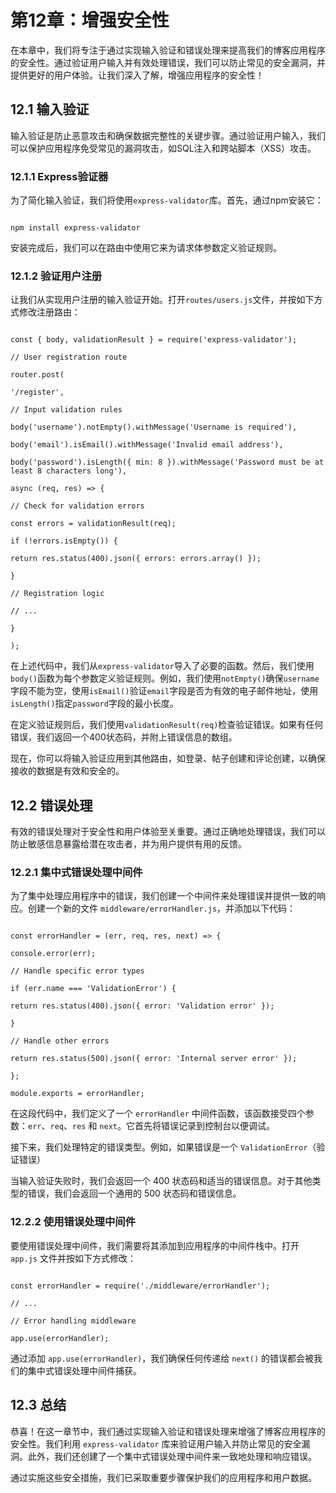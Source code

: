 # 第12章：增强安全性

在本章中，我们将专注于通过实现输入验证和错误处理来提高我们的博客应用程序的安全性。通过验证用户输入并有效处理错误，我们可以防止常见的安全漏洞，并提供更好的用户体验。让我们深入了解，增强应用程序的安全性！

## 12.1 输入验证

输入验证是防止恶意攻击和确保数据完整性的关键步骤。通过验证用户输入，我们可以保护应用程序免受常见的漏洞攻击，如SQL注入和跨站脚本（XSS）攻击。

### 12.1.1 Express验证器

为了简化输入验证，我们将使用`express-validator`库。首先，通过npm安装它：

```jsbash

npm install express-validator

```

安装完成后，我们可以在路由中使用它来为请求体参数定义验证规则。

### 12.1.2 验证用户注册

让我们从实现用户注册的输入验证开始。打开`routes/users.js`文件，并按如下方式修改注册路由：

```jsjavascript

const { body, validationResult } = require('express-validator');

// User registration route

router.post(

'/register',

// Input validation rules

body('username').notEmpty().withMessage('Username is required'),

body('email').isEmail().withMessage('Invalid email address'),

body('password').isLength({ min: 8 }).withMessage('Password must be at least 8 characters long'),

async (req, res) => {

// Check for validation errors

const errors = validationResult(req);

if (!errors.isEmpty()) {

return res.status(400).json({ errors: errors.array() });

}

// Registration logic

// ...

}

);

```

在上述代码中，我们从`express-validator`导入了必要的函数。然后，我们使用`body()`函数为每个参数定义验证规则。例如，我们使用`notEmpty()`确保`username`字段不能为空，使用`isEmail()`验证`email`字段是否为有效的电子邮件地址，使用`isLength()`指定`password`字段的最小长度。

在定义验证规则后，我们使用`validationResult(req)`检查验证错误。如果有任何错误，我们返回一个400状态码，并附上错误信息的数组。

现在，你可以将输入验证应用到其他路由，如登录、帖子创建和评论创建，以确保接收的数据是有效和安全的。

## 12.2 错误处理

有效的错误处理对于安全性和用户体验至关重要。通过正确地处理错误，我们可以防止敏感信息暴露给潜在攻击者，并为用户提供有用的反馈。  

### 12.2.1 集中式错误处理中间件  

为了集中处理应用程序中的错误，我们创建一个中间件来处理错误并提供一致的响应。创建一个新的文件 `middleware/errorHandler.js`，并添加以下代码：  

```jsjavascript

const errorHandler = (err, req, res, next) => {

console.error(err);

// Handle specific error types

if (err.name === 'ValidationError') {

return res.status(400).json({ error: 'Validation error' });

}

// Handle other errors

return res.status(500).json({ error: 'Internal server error' });

};

module.exports = errorHandler;

```

在这段代码中，我们定义了一个 `errorHandler` 中间件函数，该函数接受四个参数：`err`、`req`、`res` 和 `next`。它首先将错误记录到控制台以便调试。

接下来，我们处理特定的错误类型。例如，如果错误是一个 `ValidationError`（验证错误）  

当输入验证失败时，我们会返回一个 400 状态码和适当的错误信息。对于其他类型的错误，我们会返回一个通用的 500 状态码和错误信息。  

### 12.2.2 使用错误处理中间件  

要使用错误处理中间件，我们需要将其添加到应用程序的中间件栈中。打开 `app.js` 文件并按如下方式修改：  

```jsjavascript

const errorHandler = require('./middleware/errorHandler');

// ...

// Error handling middleware

app.use(errorHandler);

```

通过添加 `app.use(errorHandler)`，我们确保任何传递给 `next()` 的错误都会被我们的集中式错误处理中间件捕获。  

## 12.3 总结  

恭喜！在这一章节中，我们通过实现输入验证和错误处理来增强了博客应用程序的安全性。我们利用 `express-validator` 库来验证用户输入并防止常见的安全漏洞。此外，我们还创建了一个集中式错误处理中间件来一致地处理和响应错误。  

通过实施这些安全措施，我们已采取重要步骤保护我们的应用程序和用户数据。  

